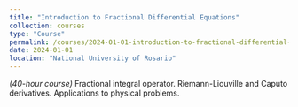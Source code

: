 ```yaml
---
title: "Introduction to Fractional Differential Equations"
collection: courses
type: "Course"
permalink: /courses/2024-01-01-introduction-to-fractional-differential-equations
date: 2024-01-01
location: "National University of Rosario"
---
```


*(40-hour course)* Fractional integral operator. Riemann-Liouville and Caputo derivatives. Applications to physical problems.
